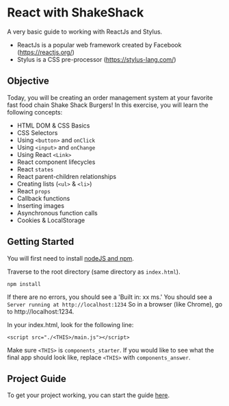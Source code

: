# React with ShakeShack
A very basic guide to working with ReactJs and Stylus.
 - ReactJs is a popular web framework created by Facebook (https://reactjs.org/)
 - Stylus is a CSS pre-processor (https://stylus-lang.com/)

## Objective
Today, you will be creating an order management system at your favorite fast food chain Shake Shack Burgers!
In this exercise, you will learn the following concepts:
 - HTML DOM & CSS Basics
 - CSS Selectors
 - Using `<button>` and `onClick`
 - Using `<input>` and `onChange`
 - Using React `<Link>`
 - React component lifecycles
 - React `states`
 - React parent-children relationships
 - Creating lists (`<ul>` & `<li>`)
 - React `props`
 - Callback functions
 - Inserting images
 - Asynchronous function calls
 - Cookies & LocalStorage

## Getting Started
You will first need to install [nodeJS and npm](https://www.npmjs.com/get-npm).

Traverse to the root directory (same directory as `index.html`).
```
npm install
```
If there are no errors, you should see a 'Built in: xx ms.'
You should see a `Server running at http://localhost:1234`
So in a browser (like Chrome), go to http://localhost:1234.

In your index.html, look for the following line:
```
<script src="./<THIS>/main.js"></script>
```
Make sure `<THIS>` is `components_starter`.
If you would like to see what the final app should look like, replace `<THIS>` with `components_answer`.

## Project Guide
To get your project working, you can start the guide [here](./resources/00_intro_guide.md).
